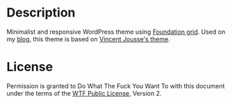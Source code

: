 # Description

Minimalist and responsive WordPress theme using [Foundation grid](http://foundation.zurb.com/).
Used on my [blog](http://blog.kevingomez.fr), this theme is based on [Vincent Jousse's theme](https://github.com/vjousse/wp-vjousse).

# License

Permission is granted to Do What The Fuck You Want To with this document under the terms of the [WTF Public License](http://sam.zoy.org/wtfpl/), Version 2.
